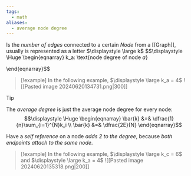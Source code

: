 ```yaml
---
tags:
  - math
aliases:
  - average node degree
---
```

Is the *number of edges* connected to a certain *Node* from a [[Graph]], usually is represented as a letter $\displaystyle \large k$
$$\displaystyle \Huge \begin{eqnarray} 
k_a: \text{node degree of node $a$}

\end{eqnarray}$$

>[!example] 
>In the following example, $\displaystyle \large k_a = 4$
>![[Pasted image 20240620134731.png|300]]

>[!tip]
>The *average degree* is just the average node degree for every node:
>$$\displaystyle \Huge \begin{eqnarray} 
> \bar{k} &=& \dfrac{1}{n}\sum_{i=1}^{N}k_i \\
> \bar{k} &=& \dfrac{2E}{N}
>\end{eqnarray}$$

Have a *self reference* on a node *adds 2 to the degree*, because *both endpoints attach to the same node*.

>[!example] 
>In the following example, $\displaystyle \large k_c = 6$ and $\displaystyle \large k_a = 4$ 
>![[Pasted image 20240620135318.png|200]]

